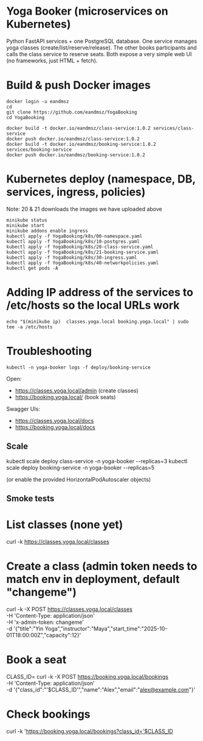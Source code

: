# Yoga Booker (microservices on Kubernetes)

Python FastAPI services + one PostgreSQL database.
One service manages yoga classes (create/list/reserve/release).
The other books participants and calls the class service to reserve seats.
Both expose a very simple web UI (no frameworks, just HTML + fetch).

# Build & push Docker images
```
docker login -u eandmsz
cd
git clone https://github.com/eandmsz/YogaBooking
cd YogaBooking

docker build -t docker.io/eandmsz/class-service:1.0.2 services/class-service
docker push docker.io/eandmsz/class-service:1.0.2
docker build -t docker.io/eandmsz/booking-service:1.0.2 services/booking-service
docker push docker.io/eandmsz/booking-service:1.0.2
```

# Kubernetes deploy (namespace, DB, services, ingress, policies)
Note: 20 & 21 downloads the images we have uploaded above
```
minikube status
minikube start
minikube addons enable ingress
kubectl apply -f YogaBooking/k8s/00-namespace.yaml
kubectl apply -f YogaBooking/k8s/10-postgres.yaml
kubectl apply -f YogaBooking/k8s/20-class-service.yaml
kubectl apply -f YogaBooking/k8s/21-booking-service.yaml
kubectl apply -f YogaBooking/k8s/30-ingress.yaml
kubectl apply -f YogaBooking/k8s/40-networkpolicies.yaml
kubectl get pods -A
```

# Adding IP address of the services to /etc/hosts so the local URLs work
```
echo "$(minikube ip)  classes.yoga.local booking.yoga.local" | sudo tee -a /etc/hosts
```

# Troubleshooting
```
kubectl -n yoga-booker logs -f deploy/booking-service
```

Open:
- https://classes.yoga.local/admin (create classes)
- https://booking.yoga.local/ (book seats)

Swagger UIs:
- https://classes.yoga.local/docs
- https://booking.yoga.local/docs

## Scale

kubectl scale deploy class-service -n yoga-booker --replicas=3
kubectl scale deploy booking-service -n yoga-booker --replicas=5


(or enable the provided HorizontalPodAutoscaler objects)

## Smoke tests

# List classes (none yet)
curl -k https://classes.yoga.local/classes

# Create a class (admin token needs to match env in deployment, default "changeme")
curl -k -X POST https://classes.yoga.local/classes \
-H 'Content-Type: application/json' \
-H 'x-admin-token: changeme' \
-d '{"title":"Yin Yoga","instructor":"Maya","start_time":"2025-10-01T18:00:00Z","capacity":12}'


# Book a seat
CLASS_ID=<uuid from create response>
curl -k -X POST https://booking.yoga.local/bookings \
-H 'Content-Type: application/json' \
-d '{"class_id":"'$CLASS_ID'","name":"Alex","email":"alex@example.com"}'


# Check bookings
curl -k 'https://booking.yoga.local/bookings?class_id='$CLASS_ID
